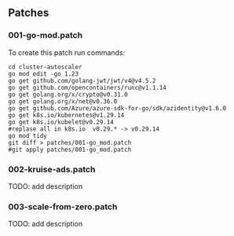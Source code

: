 ## Patches

### 001-go-mod.patch

To create this patch run commands:

```shell
cd cluster-autoscaler
go mod edit -go 1.23
go get github.com/golang-jwt/jwt/v4@v4.5.2
go get github.com/opencontainers/runc@v1.1.14
go get golang.org/x/crypto@v0.31.0
go get golang.org/x/net@v0.36.0
go get github.com/Azure/azure-sdk-for-go/sdk/azidentity@v1.6.0
go get k8s.io/kubernetes@v1.29.14
go get k8s.io/kubelet@v0.29.14
#replase all in k8s.io  v0.29.* -> v0.29.14
go mod tidy
git diff > patches/001-go_mod.patch
#git apply patches/001-go_mod.patch
```

### 002-kruise-ads.patch

TODO: add description

### 003-scale-from-zero.patch

TODO: add description
